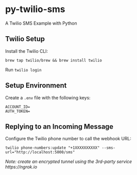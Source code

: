 # py-twilio-sms

A Twilio SMS Example with Python

## Twilio Setup 

Install the Twilio CLI:

```
brew tap twilio/brew && brew install twilio
``` 

Run `twilio login`

## Setup Environment 

Create a `.env` file with the following keys:

``` 
ACCOUNT_ID=
AUTH_TOKEN=
```

## Replying to an Incoming Message 

Configure the Twilio phone number to call the webhook URL:

```
twilio phone-numbers:update "+1XXXXXXXXXX" --sms-url="http://localhost:5000/sms"
```

_Note: create an encrypted tunnel using the 3rd-party service https://ngrok.io_
